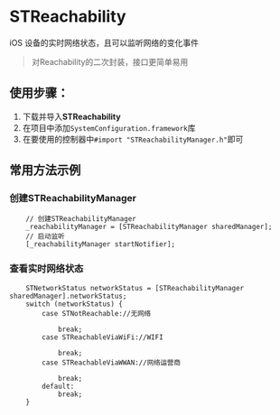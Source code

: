 # STReachability
iOS 设备的实时网络状态，且可以监听网络的变化事件
> 对Reachability的二次封装，接口更简单易用

## 使用步骤：
1. 下载并导入**STReachability**
2. 在项目中添加`SystemConfiguration.framework`库
3. 在要使用的控制器中`#import "STReachabilityManager.h"`即可

## 常用方法示例
### 创建STReachabilityManager
```objc
    // 创建STReachabilityManager
    _reachabilityManager = [STReachabilityManager sharedManager];
    // 启动监听
    [_reachabilityManager startNotifier];
```

### 查看实时网络状态
```objc
    STNetworkStatus networkStatus = [STReachabilityManager sharedManager].networkStatus;
    switch (networkStatus) {
        case STNotReachable://无网络
            
            break;
        case STReachableViaWiFi://WIFI
            
            break;
        case STReachableViaWWAN://网络运营商
            
            break;
        default:
            break;
    }
```
